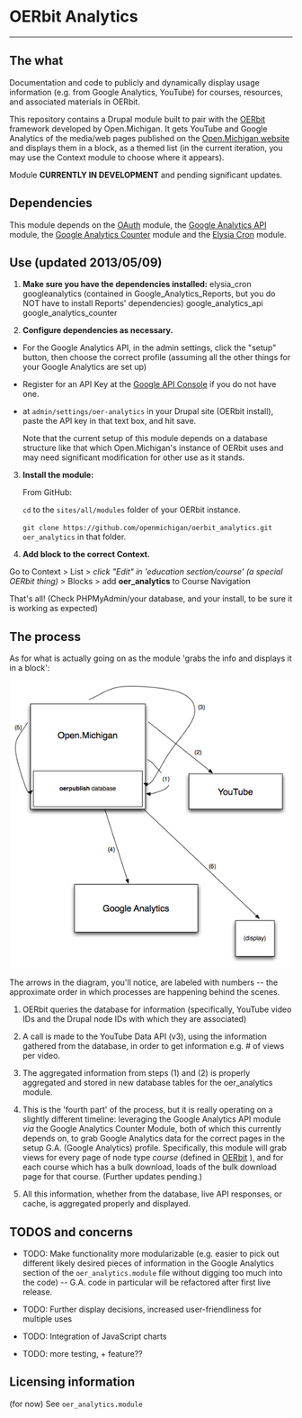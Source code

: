 # OERbit Analytics

---

## The what

Documentation and code to publicly and dynamically display usage information (e.g. from Google Analytics, YouTube) for courses, resources, and associated materials in OERbit.

This repository contains a Drupal module built to pair with the [OERbit](https://github.com/openmichigan/oerbit) framework developed by Open.Michigan. It gets YouTube and Google Analytics of the media/web pages published on the [Open.Michigan website](http://open.umich.edu) and displays them in a block, as a themed list (in the current iteration, you may use the Context module to choose where it appears).

Module **CURRENTLY IN DEVELOPMENT** and pending significant updates.

## Dependencies

This module depends on the [OAuth](http://drupal.org/project/oauth) module, the [Google Analytics API](http://drupal.org/project/google_analytics_api) module, the [Google Analytics Counter](http://drupal.org/project/google_analytics_counter) module and the [Elysia Cron](http://drupal.org/project/elysia_cron) module.

## Use (updated 2013/05/09)

1) **Make sure you have the dependencies installed:**
	elysia_cron
	googleanalytics (contained in Google_Analytics_Reports, but you do NOT have to install Reports' dependencies)
	google_analytics_api
	google_analytics_counter

2) **Configure dependencies as necessary.**

* For the Google Analytics API, in the admin settings, click the "setup" button, then choose the correct profile (assuming all the other things for your Google Analytics are set up)

* Register for an API Key at the [Google API Console](https://code.google.com/apis/console) if you do not have one. 

* at ``` admin/settings/oer-analytics ``` in your Drupal site (OERbit install), paste the API key in that text box, and hit save.

	Note that the current setup of this module depends on a database structure like that which Open.Michigan's instance of OERbit uses and may need significant modification for other use as it stands.

3. **Install the module:**

	From GitHub:

	```cd``` to the ```sites/all/modules``` folder of your OERbit instance.

	```git clone https://github.com/openmichigan/oerbit_analytics.git oer_analytics``` in that folder.

4. **Add block to the correct Context.**

Go to
Context > List > _click "Edit" in 'education section/course' (a special OERbit thing)_ > Blocks > add **oer_analytics** to Course Navigation

That's all! (Check PHPMyAdmin/your database, and your install, to be sure it is working as expected)


## The process

As for what is actually going on as the module 'grabs the info and displays it in a block': 

<img src="analytics_project_diagram_1.png" />

The arrows in the diagram, you'll notice, are labeled with numbers -- the approximate order in which processes are happening behind the scenes.

1) OERbit queries the database for information (specifically, YouTube video IDs and the Drupal node IDs with which they are associated)

2) A call is made to the YouTube Data API (v3), using the information gathered from the database, in order to get information e.g. # of views per video.

3) The aggregated information from steps (1) and (2) is properly aggregated and stored in new database tables for the oer_analytics module.

4) This is the 'fourth part' of the process, but it is really operating on a slightly different timeline: leveraging the Google Analytics API module _via_ the Google Analytics Counter Module, both of which this currently depends on, to grab Google Analytics data for the correct pages in the setup G.A. (Google Analytics) profile. Specifically, this module will grab views for every page of node type _course_ (defined in [OERbit](https://github.com/openmichigan/OERbit) ), and for each course which has a bulk download, loads of the bulk download page for that course. (Further updates pending.)

5) All this information, whether from the database, live API responses, or cache, is aggregated properly and displayed.

## TODOS and concerns

* TODO: Make functionality more modularizable (e.g. easier to pick out different likely desired pieces of information in the Google Analytics section of the ```oer_analytics.module``` file without digging too much into the code) -- G.A. code in particular will be refactored after first live release.

* TODO: Further display decisions, increased user-friendliness for multiple uses

* TODO: Integration of JavaScript charts

* TODO: more testing, + feature??

## Licensing information

(for now) See ```oer_analytics.module```

